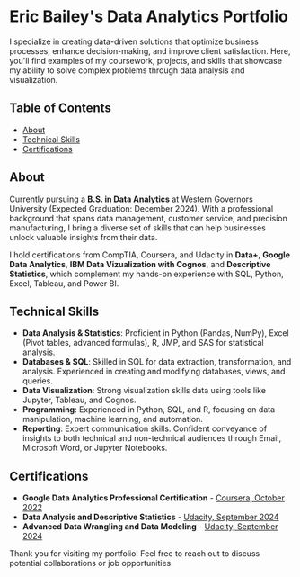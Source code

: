 # Eric Bailey's Data Analytics Portfolio

I specialize in creating data-driven solutions that optimize business processes, enhance decision-making, and improve client satisfaction. Here, you'll find examples of my coursework, projects, and skills that showcase my ability to solve complex problems through data analysis and visualization.

## Table of Contents
- [About](#about)
- [Technical Skills](#technical-skills)
- [Certifications](#certifications)

## About
Currently pursuing a **B.S. in Data Analytics** at Western Governors University (Expected Graduation: December 2024). With a professional background that spans data management, customer service, and precision manufacturing, I bring a diverse set of skills that can help businesses unlock valuable insights from their data.

I hold certifications from CompTIA, Coursera, and Udacity in **Data+**, **Google Data Analytics**, **IBM Data Vizualization with Cognos**, and **Descriptive Statistics**, which complement my hands-on experience with SQL, Python, Excel, Tableau, and Power BI.

## Technical Skills

- **Data Analysis & Statistics**: Proficient in Python (Pandas, NumPy), Excel (Pivot tables, advanced formulas), R, JMP, and SAS for statistical analysis.
- **Databases & SQL**: Skilled in SQL for data extraction, transformation, and analysis. Experienced in creating and modifying databases, views, and queries.
- **Data Visualization**: Strong visualization skills data using tools like Jupyter, Tableau, and Cognos.
- **Programming**: Experienced in Python, SQL, and R, focusing on data manipulation, machine learning, and automation.
- **Reporting**: Expert communication skills. Confident conveyance of insights to both technical and non-technical audiences through Email, Microsoft Word, or Jupyter Notebooks. 


## Certifications
- **Google Data Analytics Professional Certification** - [Coursera, October 2022](https://www.coursera.org/account/accomplishments/specialization/2LY4XSXFS6SR)
- **Data Analysis and Descriptive Statistics** - [Udacity, September 2024](https://www.udacity.com/certificate/e/38f0b50e-6508-11ef-9aff-dbed48e496e9)
- **Advanced Data Wrangling and Data Modeling** - [Udacity, September 2024](https://www.udacity.com/certificate/e/45a91588-6bd5-11ef-aa8b-934496d6d56d)



Thank you for visiting my portfolio! Feel free to reach out to discuss potential collaborations or job opportunities.
